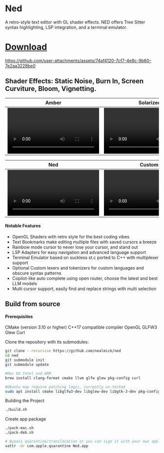 # Ned
A retro-style text editor with GL shader effects. NED offers Tree Sitter syntax highlighting, LSP integration, and a terminal emulator.


# [Download](https://github.com/nealmick/ned/releases)

https://github.com/user-attachments/assets/74af4120-7cf7-4e8c-9b60-7e2aa3228be0

## Shader Effects:  Static Noise, Burn In, Screen Curviture, Bloom, Vignetting. 
| Amber | Solarized |
|---------|---------|
| <video src="https://github.com/user-attachments/assets/1461119f-8eef-4fe0-8564-c49ab1d0b227" width="300"></video> | <video src="https://github.com/user-attachments/assets/465204eb-cd81-4621-8a03-e5319b8a9103" width="300"></video> |

| Ned | Custom |
|---------|---------|
| <video src="https://github.com/user-attachments/assets/9f352517-2c51-4fa2-a008-84c254175326" width="300"></video> | <video src="https://github.com/user-attachments/assets/86c6810e-2507-440c-80cd-467df04483ce" width="300"></video> |




#### Notable Features
- OpenGL Shaders with retro style for the best coding vibes
- Text Bookmarks make editing multiple files with saved cursors a breeze
- Rainbow mode cursor to never lose your cursor, and stand out
- LSP Adapters for easy navigation and advanced language support
- Terminal Emulator based on suckless st.c ported to C++ with multiplexer support
- Optional Custom lexers and tokenizers for custom languages and obscure syntax patterns
- Copilot-like auto complete using open router, choose the latest and best LLM models
- Multi cursor support, easily find and replace strings with multi selection



## Build from source
#### Prerequisites
CMake (version 3.10 or higher)
C++17 compatible compiler
OpenGL
GLFW3
Glew
Curl

Clone the repository with its submodules:
```sh
git clone --recursive https://github.com/nealmick/ned
cd ned
git submodule init
git submodule update

#Mac OS Intel and ARM
brew install clang-format cmake llvm glfw glew pkg-config curl

#Ubuntu may require patching logic, currently un-tested
sudo apt install cmake libglfw3-dev libglew-dev libgtk-3-dev pkg-config build-essential libcurl4-openssl-dev clang-format mesa-utils

```

Building the Project
```sh
./build.sh

```

Create app package
```sh
./pack-mac.sh
./pack-deb.sh

# Bypass quarantine/translocation or you can sign it with your own apple dev acc
xattr -dr com.apple.quarantine Ned.app

```
